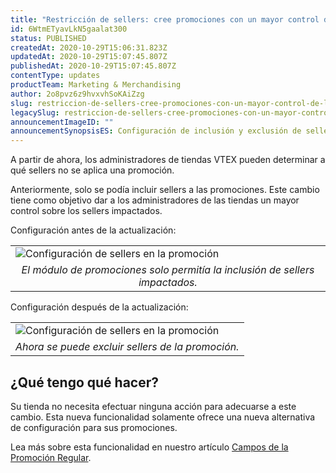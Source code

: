 ```yaml
---
title: "Restricción de sellers: cree promociones con un mayor control de los sellers impactados"
id: 6WtmETyavLkN5gaalat300
status: PUBLISHED
createdAt: 2020-10-29T15:06:31.823Z
updatedAt: 2020-10-29T15:07:45.807Z
publishedAt: 2020-10-29T15:07:45.807Z
contentType: updates
productTeam: Marketing & Merchandising
author: 2o8pvz6z9hvxvhSoKAiZzg
slug: restriccion-de-sellers-cree-promociones-con-un-mayor-control-de-los-sellers
legacySlug: restriccion-de-sellers-cree-promociones-con-un-mayor-control-de-los-sellers-impactados
announcementImageID: ""
announcementSynopsisES: Configuración de inclusión y exclusión de sellers en promociones
---
```


A partir de ahora, los administradores de tiendas VTEX pueden determinar a qué sellers no se aplica una promoción.

Anteriormente, solo se podía incluir sellers a las promociones. Este cambio tiene como objetivo dar a los administradores de las tiendas un mayor control sobre los sellers impactados.

Configuración antes de la actualización:

<table width="100%">
  <tr>
    <td>
      <img
           src="https://images.ctfassets.net/alneenqid6w5/3X2DYFqS9osYocOAfE2fHO/1bbfd3da21bf313a3ac44e5a22319a70/seller-promo-ES.png" style= "display: block; margin-left: auto; margin-right: auto;" alt = "Configuración de sellers en la promoción">
    </td>
  </tr>
  <tr>
    <td style="text-align: center;">
      <em>
        El módulo de promociones solo permitía la inclusión de sellers impactados.
      </em>
    </td>
  </tr>
</table>

Configuración después de la actualización:

<table width="100%">
  <tr>
    <td>
      <img
           src="https:////images.ctfassets.net/alneenqid6w5/4vwUzssj4VtevZv3oLSgVL/48ab618d37104731244e7a5bc3c5766c/seller-promo-ES2.png" style= "display: block; margin-left: auto; margin-right: auto;" alt = "Configuración de sellers en la promoción">
    </td>
  </tr>
  <tr>
    <td style="text-align: center;">
      <em>
       Ahora se puede excluir sellers de la promoción.
      </em>
    </td>
  </tr>
</table>

## ¿Qué tengo qué hacer?

Su tienda no necesita efectuar ninguna acción para adecuarse a este cambio. Esta nueva funcionalidad solamente ofrece una nueva alternativa de configuración para sus promociones.

Lea más sobre esta funcionalidad en nuestro artículo [Campos de la Promoción Regular](https://help.vtex.com/es/tutorial/promocao-regular--tutorials_327). 
